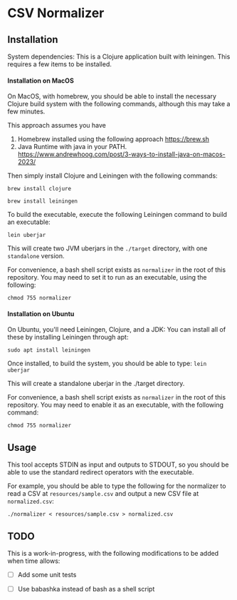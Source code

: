 # CSV Normalizer

## Installation

System dependencies:
This is a Clojure application built with leiningen.
This requires a few items to be installed.

#### Installation on MacOS
On MacOS, with homebrew, you should be able to install the necessary Clojure build system with the following commands, although this may take a few minutes.

This approach assumes you have 
1. Homebrew installed using the following approach https://brew.sh
2. Java Runtime with java in your PATH. https://www.andrewhoog.com/post/3-ways-to-install-java-on-macos-2023/

Then simply install Clojure and Leiningen with the following commands:
```
brew install clojure

brew install leiningen
```

To build the executable, execute the following Leiningen command to build an executable:
```
lein uberjar
```
This will create two JVM uberjars in the `./target` directory, with one `standalone` version.

For convenience, a bash shell script exists as `normalizer` in the root of this repository. You may need to set it to run as an executable, using the following:

`chmod 755 normalizer`

#### Installation on Ubuntu

On Ubuntu, you'll need Leiningen, Clojure, and a JDK:
You can install all of these by installing Leiningen through apt:

`sudo apt install leiningen`

Once installed, to build the system, you should be able to type:
`lein uberjar`

This will create a standalone uberjar in the ./target directory.

For convenience, a bash shell script exists as `normalizer` in the root of this repository. You may need to enable it as an executable, with the following command:

`chmod 755 normalizer`

## Usage

This tool accepts STDIN as input and outputs to STDOUT, so you should be able to use the standard redirect operators with the executable.

For example, you should be able to type the following for the normalizer to read a CSV at `resources/sample.csv` and output a new CSV file at `normalized.csv`:
```
./normalizer < resources/sample.csv > normalized.csv
```

## TODO

This is a work-in-progress, with the following modifications to be added when time allows:

- [ ] Add some unit tests
- [ ] Use babashka instead of bash as a shell script

